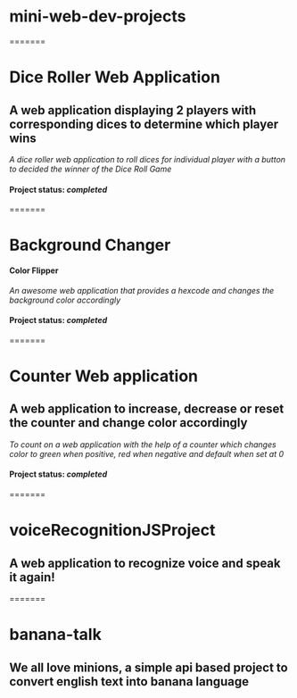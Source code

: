 # mini-web-dev-projects
=======
# Dice Roller Web Application
## A web application displaying 2 players with corresponding dices to determine which player wins
*A dice roller web application to roll dices for individual player with a button to decided the winner of the Dice Roll Game*
#### Project status: *completed*
=======
# Background Changer
#### Color Flipper
*An awesome web application that provides a hexcode and changes the background color accordingly*
#### Project status: *completed*
=======
# Counter Web application
## A web application to increase, decrease or reset the counter and change color accordingly
*To count on a web application with the help of a counter which changes color to green when positive, red when negative and default when set at 0*
#### Project status: *completed*
=======
# voiceRecognitionJSProject
## A web application to recognize voice and speak it again!
=======
# banana-talk
## We all love minions, a simple api based project to convert english text into banana language

